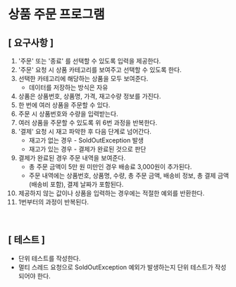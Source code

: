 # 상품 주문 프로그램

## [ 요구사항 ]

1. '주문' 또는 '종료' 를 선택할 수 있도록 입력을 제공한다.
2. '주문' 요청 시 상품 카테고리를 보여주고 선택할 수 있도록 한다. 
3. 선택한 카테고리에 해당하는 상품을 모두 보여준다.
    - 데이터를 저장하는 방식은 자유
4. 상품은 상품번호, 상품명, 가격, 재고수량 정보를 가진다.
5. 한 번에 여러 상품을 주문할 수 있다.
6. 주문 시 상품번호와 수량을 입력받는다.
7. 여러 상품을 주문할 수 있도록 위 6번 과정을 반복한다. 
8. '결제' 요청 시 재고 파악한 후 다음 단계로 넘어간다. 
    - 재고가 없는 경우 - SoldOutException 발생
    - 재고가 있는 경우 - 결제가 완료된 것으로 판단
9. 결제가 완료된 경우 주문 내역을 보여준다.
   - 총 주문 금액이 5만 원 미만인 경우 배송료 3,000원이 추가된다.
   - 주문 내역에는 상품번호, 상품명, 수량, 총 주문 금액, 배송비 정보, 총 결제 금액(배송비 포함), 결제 날짜가 포함된다.
10. 제공하지 않는 값이나 상품을 입력하는 경우에는 적절한 예외를 반환한다.
11. 1번부터의 과정이 반복된다.

<br>
    
## [ 테스트 ]

- 단위 테스트를 작성한다.
- 멀티 스레드 요청으로 SoldOutException 예외가 발생하는지 단위 테스트가 작성되어야 한다.